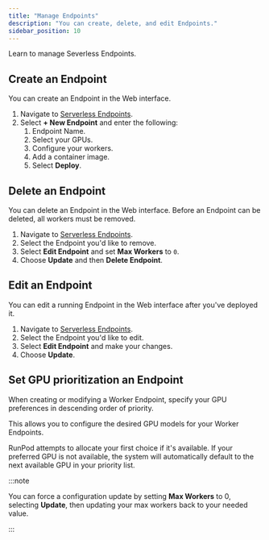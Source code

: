 ```yaml
---
title: "Manage Endpoints"
description: "You can create, delete, and edit Endpoints."
sidebar_position: 10
---
```


Learn to manage Severless Endpoints.

## Create an Endpoint

You can create an Endpoint in the Web interface.

1. Navigate to [Serverless Endpoints](https://www.dev.runpod.io/console/serverless).
2. Select **+ New Endpoint** and enter the following:
   1. Endpoint Name.
   2. Select your GPUs.
   3. Configure your workers.
   4. Add a container image.
   5. Select **Deploy**.

## Delete an Endpoint

You can delete an Endpoint in the Web interface.
Before an Endpoint can be deleted, all workers must be removed.

1. Navigate to [Serverless Endpoints](https://www.dev.runpod.io/console/serverless).
2. Select the Endpoint you'd like to remove.
3. Select **Edit Endpoint** and set **Max Workers** to `0`.
4. Choose **Update** and then **Delete Endpoint**.

## Edit an Endpoint

You can edit a running Endpoint in the Web interface after you've deployed it.

1. Navigate to [Serverless Endpoints](https://www.dev.runpod.io/console/serverless).
2. Select the Endpoint you'd like to edit.
3. Select **Edit Endpoint** and make your changes.
4. Choose **Update**.

## Set GPU prioritization an Endpoint

When creating or modifying a Worker Endpoint, specify your GPU preferences in descending order of priority.

This allows you to configure the desired GPU models for your Worker Endpoints.

RunPod attempts to allocate your first choice if it's available.
If your preferred GPU is not available, the system will automatically default to the next available GPU in your priority list.

:::note

You can force a configuration update by setting **Max Workers** to 0, selecting **Update**, then updating your max workers back to your needed value.

:::
